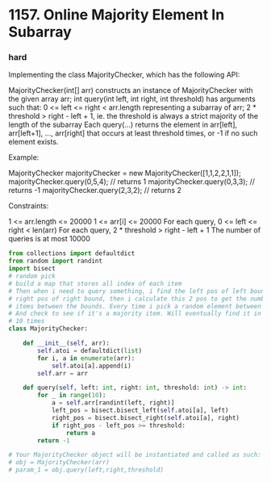 # 1157. Online Majority Element In Subarray
### hard
Implementing the class MajorityChecker, which has the following API:

MajorityChecker(int[] arr) constructs an instance of MajorityChecker with the given array arr;
int query(int left, int right, int threshold) has arguments such that:
0 <= left <= right < arr.length representing a subarray of arr;
2 * threshold > right - left + 1, ie. the threshold is always a strict majority of the length of the subarray
Each query(...) returns the element in arr[left], arr[left+1], ..., arr[right] that occurs at least threshold times, or -1 if no such element exists.

 

Example:

MajorityChecker majorityChecker = new MajorityChecker([1,1,2,2,1,1]);
majorityChecker.query(0,5,4); // returns 1
majorityChecker.query(0,3,3); // returns -1
majorityChecker.query(2,3,2); // returns 2
 

Constraints:

1 <= arr.length <= 20000
1 <= arr[i] <= 20000
For each query, 0 <= left <= right < len(arr)
For each query, 2 * threshold > right - left + 1
The number of queries is at most 10000

```python
from collections import defaultdict
from random import randint
import bisect
# random pick
# build a map that stores all index of each item
# Then when i need to query something, i find the left pos of left bound and 
# right pos of right bound, then i calculate this 2 pos to get the number of 
# items between the bounds. Every time i pick a random element between bounds
# And check to see if it's a majority item. Will eventually find it in at most 
# 10 times
class MajorityChecker:

    def __init__(self, arr):
        self.atoi = defaultdict(list)
        for i, a in enumerate(arr):
            self.atoi[a].append(i)
        self.arr = arr

    def query(self, left: int, right: int, threshold: int) -> int:
        for _ in range(10):
            a = self.arr[randint(left, right)]
            left_pos = bisect.bisect_left(self.atoi[a], left)
            right_pos = bisect.bisect_right(self.atoi[a], right)
            if right_pos - left_pos >= threshold:
                return a
        return -1

# Your MajorityChecker object will be instantiated and called as such:
# obj = MajorityChecker(arr)
# param_1 = obj.query(left,right,threshold)
```